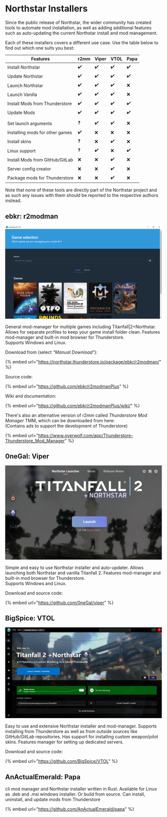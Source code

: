 # Northstar Installers

Since the public release of Northstar, the wider community has created tools to automate mod installation, as well as adding additional features such as auto-updating the current Northstar install and mod management.

Each of these installers covers a different use case. Use the table below to find out which one suits you best:

| Features                        | r2mm | Viper | VTOL | Papa |
| ------------------------------- | ---- | ----- | ---- |------|
| Install Northstar               | ✔️   | ✔️    | ✔️   | ✔️ |
| Update Northstar                | ✔️   | ✔️    | ✔️   | ✔️ |
| Launch Northstar                | ✔️   | ✔️    | ✔️   | ❌ |
| Launch Vanilla                  | ✔️   | ✔️    | ✔️   | ❌ |
| Install Mods from Thunderstore  | ✔️   | ✔️    | ✔️   | ✔️ |
| Update Mods                     | ✔️   | ✔️    | ✔️   | ✔️ |
|                                 |      |       |      |    |
| Set launch arguments            | ❓    | ✔️    | ✔️   | ❌ |
| Installing mods for other games | ✔️   | ❌     | ❌    | ❌ |
| Install skins                   | ❓    | ❌     | ✔️   | ❌ |
| Linux support                   | ❓    | ✔️    | ❌    | ✔️ |
| Install Mods from GitHub/GitLab | ❌    | ❌     | ✔️   | ❌ |
| Server config creator           | ❌    | ❌     | ✔️   | ❌ |
| Package mods for Thunderstore   | ❌    | ❌     | ✔️   | ❌ |

Note that none of these tools are directly part of the Northstar project and as such any issues with them should be reported to the respective authors instead.

## **ebkr:** r2modman

![r2modman](../images/r2modman-main-window.png)

General mod-manager for multiple games including Titanfall|2+Northstar. Allows for separate profiles to keep your game install folder clean. Features mod-manager and built-in mod browser for Thunderstore.\
Supports Windows and Linux.

Download from (select _"Manual Download"_):

{% embed url="https://northstar.thunderstore.io/package/ebkr/r2modman/" %}

Source code:

{% embed url="https://github.com/ebkr/r2modmanPlus" %}

Wiki and documentation:

{% embed url="https://github.com/ebkr/r2modmanPlus/wiki/" %}

There's also an alternative version of r2mm called _Thunderstore Mod Manager_ TMM, which can be downloaded from here:\
(Contains ads to support the development of Thunderstore)

{% embed url="https://www.overwolf.com/app/Thunderstore-Thunderstore_Mod_Manager" %}

## **0neGal:** Viper

![viper](../images/viper-main-window.png)

Simple and easy to use Northstar installer and auto-updater. Allows launching both Northstar and vanilla Titanfall 2. Features mod-manager and built-in mod browser for Thunderstore.\
Supports Windows and Linux.

Download and source code:

{% embed url="https://github.com/0neGal/viper" %}

## **BigSpice:** VTOL

![vtol](../images/vtol-main-window.png)

Easy to use and extensive Northstar installer and mod-manager. Supports installing from Thunderstore as well as from outside sources like GitHub/GitLab repositories. Has support for installing custom weapon/pilot skins. Features manager for setting up dedicated servers.

Download and source code:

{% embed url="https://github.com/BigSpice/VTOL" %}

## **AnActualEmerald:** Papa

cli mod manager and Northstar installer written in Rust. Available for Linux as .deb and .msi windows installer. Or build from source. Can install, uninstall, and update mods from Thunderstore

{% embed url="https://github.com/AnActualEmerald/papa" %}
